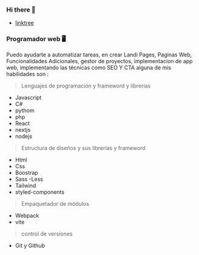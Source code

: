 ### Hi there 👋

<!--
**andresTech3/andrestech3** is a ✨ _special_ ✨ repository because its `README.md` (this file) appears on your GitHub profile. -->

* [linktree](https://linkin.bio/andres_tech3)

### Programador web 🖥️
Puedo ayudarte a automatizar tareas, en crear Landi Pages, Paginas Web, Funcionalidades Adicionales, gestor de proyectos, implementacion de app web, implementando las técnicas como SEO Y CTA alguna de mis habilidades son :

> Lenguajes de programación y frameword y librerias
- Javascript
- C#
- pythom
- php
- React
- nextjs
- nodejs

> Estructura de diseños y sus librerías y frameword
- Html
- Css 
- Boostrap
- Sass
-Less
- Tailwind
- styled-components

> Empaquetador de módulos
- Webpack
- vite

> control de versiones
- Git y Github


